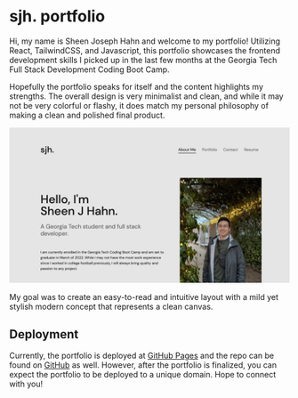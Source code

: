 # sjh. portfolio

Hi, my name is Sheen Joseph Hahn and welcome to my portfolio! Utilizing React, TailwindCSS, and Javascript, this portfolio showcases the frontend development skills I picked up in the last few months at the Georgia Tech Full Stack Development Coding Boot Camp.

Hopefully the portfolio speaks for itself and the content highlights my strengths. The overall design is very minimalist and clean, and while it may not be very colorful or flashy, it does match my personal philosophy of making a clean and polished final product.

![sjh portfolio](/public/images/portfolio.png)

My goal was to create an easy-to-read and intuitive layout with a mild yet stylish modern concept that represents a clean canvas. 
## Deployment

Currently, the portfolio is deployed at [GitHub Pages](https://jhahnsheen.github.io/SJH-Portfolio-v4) and the repo can be found on [GitHub](https://github.com/jhahnsheen/SJH-Portfolio-v4) as well. However, after the portfolio is finalized, you can expect the portfolio to be deployed to a unique domain. Hope to connect with you!